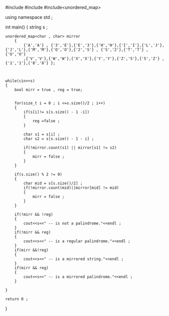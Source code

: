 
#include<iostream>
#include<string>
#include<unordered_map>

using namespace std ;

int main()
{
    string s ;

    unordered_map<char , char> mirror
        {
            {'A','A'} , {'3','E'},{'E','3'},{'H','H'},{'I','I'},{'L','J'},{'J','L'},{'M','M'},{'O','O'},{'2','S'} , {'S','2'},{'T','T'} , {'U','U'}
            ,{'V','V'},{'W','W'},{'X','X'},{'Y','Y'},{'Z','5'},{'5','Z'} , {'1','1'},{'8','8'} };



    while(cin>>s)
    {
        bool mirr = true , reg = true;


        for(size_t i = 0 ; i <=s.size()/2 ; i++)
        {
            if(s[i]!= s[s.size() - 1 -i])
            {
                reg =false ;
            }

            char s1 = s[i] ;
            char s2 = s[s.size() - 1 - i] ;

            if(!mirror.count(s1) || mirror[s1] != s2)
            {
                mirr = false ;
            }
        }

        if(s.size() % 2 != 0)
        {
            char mid = s[s.size()/2] ;
            if(!mirror.count(mid)||mirror[mid] != mid)
            {
                mirr = false ;
            }
        }

        if(!mirr && !reg)
        {
            cout<<s<<" -- is not a palindrome."<<endl ;
        }
        if(!mirr && reg)
        {
            cout<<s<<" -- is a regular palindrome."<<endl ;
        }
        if(mirr &&!reg)
        {
            cout<<s<<" -- is a mirrored string."<<endl ;
        }
        if(mirr && reg)
        {
            cout<<s<<" -- is a mirrored palindrome."<<endl ;
        }

    }

    return 0 ;



}

